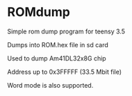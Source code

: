 ROMdump
=======

Simple rom dump program for teensy 3.5

Dumps into ROM.hex file in sd card

Used to dump Am41DL32x8G chip

Address up to 0x3FFFFF (33.5 Mbit file)

Word mode is also supported.
